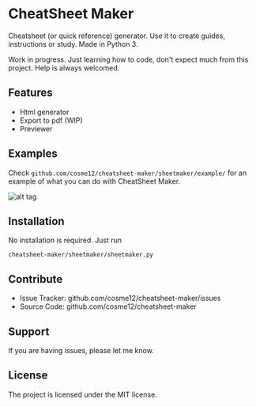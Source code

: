 CheatSheet Maker
================

Cheatsheet (or quick reference) generator. Use it to create guides, instructions or study. Made in Python 3.

Work in progress. Just learning how to code, don't expect much from this project. Help is always welcomed.


Features
--------

- Html generator
- Export to pdf (WIP)
- Previewer


Examples
--------

Check ```github.com/cosme12/cheatsheet-maker/sheetmaker/example/``` for an example of what you can do with CheatSheet Maker.

![alt tag](https://raw.githubusercontent.com/cosme12/cheatsheet-maker/develop/sheetmaker/example/example.png)


Installation
------------

No installation is required. Just run

```cheatsheet-maker/sheetmaker/sheetmaker.py```


Contribute
----------

- Issue Tracker: github.com/cosme12/cheatsheet-maker/issues
- Source Code: github.com/cosme12/cheatsheet-maker


Support
-------

If you are having issues, please let me know.


License
-------

The project is licensed under the MIT license.

